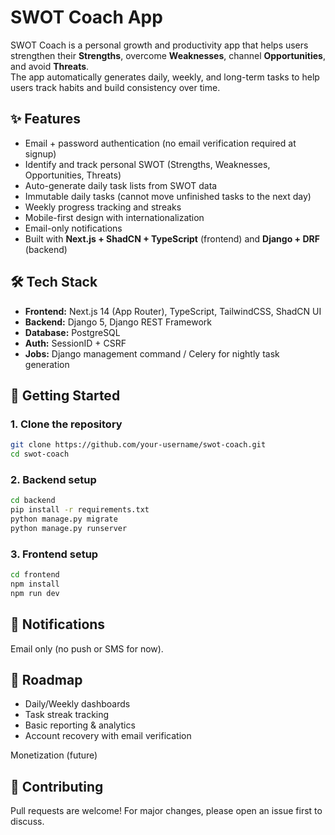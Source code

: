 # SWOT Coach App

SWOT Coach is a personal growth and productivity app that helps users strengthen their **Strengths**, overcome **Weaknesses**, channel **Opportunities**, and avoid **Threats**.  
The app automatically generates daily, weekly, and long-term tasks to help users track habits and build consistency over time.

## ✨ Features
- Email + password authentication (no email verification required at signup)
- Identify and track personal SWOT (Strengths, Weaknesses, Opportunities, Threats)
- Auto-generate daily task lists from SWOT data
- Immutable daily tasks (cannot move unfinished tasks to the next day)
- Weekly progress tracking and streaks
- Mobile-first design with internationalization
- Email-only notifications
- Built with **Next.js + ShadCN + TypeScript** (frontend) and **Django + DRF** (backend)

## 🛠️ Tech Stack
- **Frontend:** Next.js 14 (App Router), TypeScript, TailwindCSS, ShadCN UI
- **Backend:** Django 5, Django REST Framework
- **Database:** PostgreSQL
- **Auth:** SessionID + CSRF
- **Jobs:** Django management command / Celery for nightly task generation

## 🚀 Getting Started

### 1. Clone the repository
```bash
git clone https://github.com/your-username/swot-coach.git
cd swot-coach

```
### 2. Backend setup
```bash
cd backend
pip install -r requirements.txt
python manage.py migrate
python manage.py runserver
```
### 3. Frontend setup
```bash
cd frontend
npm install
npm run dev
```
## 📧 Notifications

Email only (no push or SMS for now).

## 📌 Roadmap

 - Daily/Weekly dashboards
 - Task streak tracking
 - Basic reporting & analytics
 - Account recovery with email verification

 Monetization (future)

## 🤝 Contributing

Pull requests are welcome! For major changes, please open an issue first to discuss.
